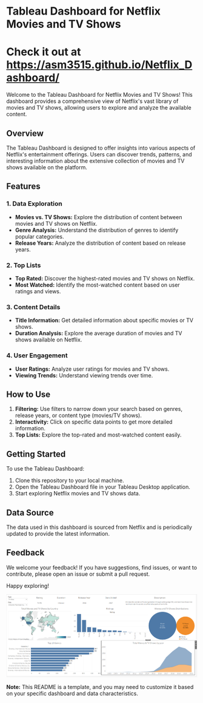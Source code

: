 # Tableau Dashboard for Netflix Movies and TV Shows 
# Check it out at https://asm3515.github.io/Netflix_Dashboard/

Welcome to the Tableau Dashboard for Netflix Movies and TV Shows! This dashboard provides a comprehensive view of Netflix's vast library of movies and TV shows, allowing users to explore and analyze the available content.

## Overview

The Tableau Dashboard is designed to offer insights into various aspects of Netflix's entertainment offerings. Users can discover trends, patterns, and interesting information about the extensive collection of movies and TV shows available on the platform.

## Features

### 1. Data Exploration

- **Movies vs. TV Shows:** Explore the distribution of content between movies and TV shows on Netflix.
- **Genre Analysis:** Understand the distribution of genres to identify popular categories.
- **Release Years:** Analyze the distribution of content based on release years.

### 2. Top Lists

- **Top Rated:** Discover the highest-rated movies and TV shows on Netflix.
- **Most Watched:** Identify the most-watched content based on user ratings and views.

### 3. Content Details

- **Title Information:** Get detailed information about specific movies or TV shows.
- **Duration Analysis:** Explore the average duration of movies and TV shows available on Netflix.

### 4. User Engagement

- **User Ratings:** Analyze user ratings for movies and TV shows.
- **Viewing Trends:** Understand viewing trends over time.

## How to Use

1. **Filtering:** Use filters to narrow down your search based on genres, release years, or content type (movies/TV shows).
2. **Interactivity:** Click on specific data points to get more detailed information.
3. **Top Lists:** Explore the top-rated and most-watched content easily.

## Getting Started

To use the Tableau Dashboard:

1. Clone this repository to your local machine.
2. Open the Tableau Dashboard file in your Tableau Desktop application.
3. Start exploring Netflix movies and TV shows data.

## Data Source

The data used in this dashboard is sourced from Netflix and is periodically updated to provide the latest information.

## Feedback

We welcome your feedback! If you have suggestions, find issues, or want to contribute, please open an issue or submit a pull request.

Happy exploring!

![Tableau Dashboard](Netflix_DashBoard.png)

**Note:** This README is a template, and you may need to customize it based on your specific dashboard and data characteristics.

